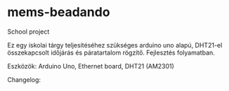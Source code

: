 # mems-beadando
School project

Ez egy iskolai tárgy teljesítéséhez szükséges arduino uno alapú, DHT21-el összekapcsolt időjárás és páratartalom rögzítő. Fejlesztés folyamatban.

Eszközök: Arduino Uno, Ethernet board, DHT21 (AM2301)

Changelog:
